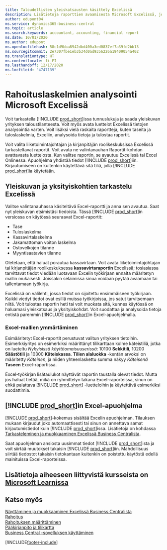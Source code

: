 ```yaml
---
title: Taloudellisten yleiskatsausten käsittely Excelissä
description: Lisätietoja raporttien avaamisesta Microsoft Excelissä, jotta analysointi toimii Business Central -sovelluksessa paremmin.
author: edupont04
ms.service: dynamics365-business-central
ms.topic: article
ms.search.keywords: accountant, accounting, financial report
ms.date: 10/01/2020
ms.author: edupont
ms.openlocfilehash: 58c1d9bba8942dbd400a3ed0837ef7a39fd2bb13
ms.sourcegitcommit: 2e7307fbe1eb3b34d0ad9356226a19409054a402
ms.translationtype: HT
ms.contentlocale: fi-FI
ms.lasthandoff: 12/17/2020
ms.locfileid: "4747139"
---
```

# <a name="analyzing-financial-statements-in-microsoft-excel"></a>Rahoituslaskelmien analysointi Microsoft Excelissä

Voit tarkastella [!INCLUDE [prod_short](includes/prod_short.md)]issa tunnuslukuja ja saada yleiskuvan yrityksen taloustilanteesta. Voit myös avata luettelot Excelissä tietojen analysointia varten. Voit lisäksi vielä raskaita raportteja, kuten taseita ja tuloslaskelmia, Exceliin, analysoida tietoja ja tulostaa raportit.  

Voit valita liiketoimintajohtajan ja kirjanpitäjän roolikeskuksissa Excelissä tarkasteltavat raportit. Voit avata ne valintanauhan Raportit-kohdan avattavasta luettelosta. Kun valitse raportin, se avautuu Excelissä tai Excel Onlinessa. Apuohjelma yhdistää tiedot [!INCLUDE [prod_short](includes/prod_short.md)]iin. Kirjautumiseen on kuitenkin käytettävä sitä tiliä, jolla [!INCLUDE [prod_short](includes/prod_short.md)]ia käytetään.  

## <a name="getting-the-overview-and-the-details-in-excel"></a>Yleiskuvan ja yksityiskohtien tarkastelu Excelissä

Valitse valintanauhassa käsiteltävä Excel-raportti ja anna sen avautua. Saat nyt yleiskuvan etsimistäsi tiedoista. Tässä [!INCLUDE [prod_short](includes/prod_short.md)]in versiossa on käytössä seuraavat Excel-raportit:

- Tase  
- Tuloslaskelma  
- Kassavirtalaskelma  
- Jakamattoman voiton laskelma  
- Ostovelkojen tilanne  
- Myyntisaatavien tilanne  

Oletetaan, että haluat porautua kassavirtaan. Voit avata liiketoimintajohtajan tai kirjanpitäjän roolikeskuksessa **kassavirtaraportin** Excelissä; tosiasiassa tarvittavat tiedot viedään luotavaan Excelin työkirjaan ennalta määritetyn mallin mukaisesti. Joissakin selaimissa sinua voidaan pyytää avaamaan tai tallentamaan työkirja.  

Excelissä on välilehti, jossa tiedot on sijoitettu ensimmäiseen työkirjaan. Kaikki viedyt tiedot ovat esillä muissa työkirjoissa, jos satut tarvitsemaan niitä. Voit tulostaa raportin heti tai voit muokata sitä, kunnes käytössä on haluamasi yleiskatsaus ja yksityiskohdat. Voit suodattaa ja analysoida tietoja entistä paremmin [!INCLUDE [prod_short](includes/prod_short.md)]in Excel-apuohjelmalla.  

### <a name="understanding-the-excel-templates"></a>Excel-mallien ymmärtäminen

Esimääritetyt Excel-raportit perustuvat valitun yrityksen tietoihin. Esimerkkiyritys on esimerkiksi määrittänyt tilikarttaan kolme käteistiliä, jotka on lueteltu *Nykyisissä käyttöomaisuuserissä*: 10100 **Sekkitili**, 10200 **Säästötili** ja 10300 **Käteiskassa**. **Tilien alaluokka** -kentän arvoksi on määritetty *Käteinen*, ja niiden yhteenlaskettu summa näkyy *Käteisenä* **Taseen** Excel-raportissa.  

Excel-työkirjan lisätaulukot näyttävät raportin taustalla olevat tiedot. Mutta jos haluat tietää, mikä on ryhmittelyn takana Excel-raporteissa, sinun on ehkä palattava [!INCLUDE [prod_short](includes/prod_short.md)] -luetteloihin ja käytettävä esimerkiksi suodattimia.  

## <a name="the-prod_short-excel-add-in"></a>[!INCLUDE [prod_short](includes/prod_short.md)]in Excel-apuohjelma

[!INCLUDE [prod_short](includes/prod_short.md)]-kokemus sisältää Excelin apuohjelman. Tilauksen mukaan kirjaudut joko automaattisesti tai sinun on annettava samat kirjautumistiedot kuin [!INCLUDE [prod_short](includes/prod_short.md)]issa. Lisätietoja on kohdassa [Tarkasteleminen ja muokkaaminen Excelissä Business Centralista](across-work-with-excel.md).  

Saat apuohjelman ansiosta uusimmat tiedot [!INCLUDE [prod_short](includes/prod_short.md)]ista ja voit siirtää muutokset takaisin [!INCLUDE [prod_short](includes/prod_short.md)]iin. Mahdollisuus siirtää tiedostot takaisin tietokantaan kuitenkin on poistettu käytöstä edellä mainituissa Excel-raporteissa.  

## <a name="see-related-training-at-microsoft-learn"></a>Lisätietoja aiheeseen liittyvistä kursseista on [Microsoft Learnissa](/learn/modules/configure-powerbi-excel-dynamics-365-business-central/index)

## <a name="see-also"></a>Katso myös

[Näyttäminen ja muokkaaminen Excelissä Business Centralista](across-work-with-excel.md)  
[Rahoitus](finance.md)  
[Rahoituksen määrittäminen](finance-setup-finance.md)  
[Pääkirjanpito ja tilikartta](finance-general-ledger.md)  
[Business Central -sovelluksen käyttäminen](ui-work-product.md)  


[!INCLUDE[footer-include](includes/footer-banner.md)]
